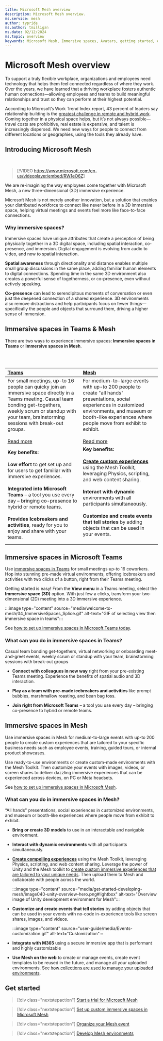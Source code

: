```yaml
---
title: Microsoft Mesh overview
description: Microsoft Mesh overview.
ms.service: mesh
author: typride
ms.author: tmilligan
ms.date: 02/12/2024
ms.topic: overview
keywords: Microsoft Mesh, Immersive spaces, Avatars, getting started, documentation, features
---
```


# Microsoft Mesh overview

To support a truly flexible workplace, organizations and employees need technology that helps them feel connected regardless of where they work. Over the years, we have learned that a thriving workplace fosters authentic human connections—allowing employees and teams to build meaningful relationships and trust so they can perform at their highest potential.

According to Microsoft’s Work Trend Index report, 43 percent of leaders say relationship building is the [greatest challenge in remote and hybrid work](https://www.microsoft.com/worklab/work-trend-index/hybrid-work-is-just-work). Coming together in a physical space helps, but it’s not always possible—travel costs are prohibitive, real estate is expensive, and talent is increasingly dispersed. We need new ways for people to connect from different locations or geographies, using the tools they already have.

## Introducing Microsoft Mesh

<br> 

> [!VIDEO https://www.microsoft.com/en-us/videoplayer/embed/RW1eO6Z]

We are re-imagining the way employees come together with Microsoft Mesh, a new three-dimensional (3D) immersive experience.

Microsoft Mesh is not merely another innovation, but a solution that enables your distributed workforce to connect like never before in a 3D immersive space, helping virtual meetings and events feel more like face-to-face connections.

### Why immersive spaces?

Immersive spaces have unique attributes that create a perception of being physically together in a 3D digital space, including spatial interaction, co-presence, and immersion. Digital engagement is evolving from audio to video, and now to spatial interaction.

**Spatial awareness** through directionality and distance enables multiple small group discussions in the same place, adding familiar human elements to digital connections. Spending time in the same 3D environment also creates a powerful sense of togetherness, or co-presence, even without actively speaking.

**Co-presence** can lead to serendipitous moments of conversation or even just the deepened connection of a shared experience. 3D environments also remove distractions and help participants focus on fewer things—specifically the people and objects that surround them, driving a higher sense of immersion.

## Immersive spaces in Teams & Mesh

There are two ways to experience immersive spaces: **Immersive spaces in Teams** or **Immersive spaces in Mesh**.

<br><br>


|**[Teams](#use-immersive-spaces-in-microsoft-teams)** |[**Mesh**](#what-can-you-do-in-immersive-spaces-in-mesh)  |
|:---------|:---------|
| For small meetings, up-to 16 people can quicky join an immersive space directly in a Teams meeting. Casual team bonding get-togethers, weekly scrum or standup with your team, brainstorming sessions with break-out groups. <br><br> [Read more ](#what-can-you-do-in-immersive-spaces-in-teams) | For medium-to-large events with up-to 200 people to create "all hands" presentations, social experiences in customized environments, and museum or booth-like experiences where people move from exhibit to exhibit. <br><br> [Read more](#what-can-you-do-in-immersive-spaces-in-mesh)   |
|**Key benefits:** <br><br> **Low effort** to get set up and for users to get familiar with immersive experiences. <br><br>**Integrated into Microsoft Teams** – a tool you use every day – bringing co-presence to hybrid or remote teams. <br><br> **Provides Icebreakers and activities**, ready for you to enjoy and share with your teams. | **Key benefits:** <br><br> **[Create custom experiences](develop/development-overview.md#what-you-can-do-with-mesh)** using the Mesh Toolkit, leveraging Physics, scripting, and web content sharing.  <br><br> **Interact with dynamic** environments with all participants simultaneously. <br><br> **Customize and create events that tell stories** by adding objects that can be used in your events.  <br><br>   | 

## Immersive spaces in Microsoft Teams

Use [immersive spaces in Teams](https://support.microsoft.com/en-us/topic/4a6182f8-0f43-4c24-bb66-ef229fa221d8#ID0EBH=Microsoft_Teams) for small meetings up-to 16 coworkers. Hop into stunning pre-made virtual environments, offering icebreakers and activities with two clicks of a button, right from their Teams meeting.

Getting started is easy! From the **View menu** in a Teams meeting, select the **Immersive space (3D)** option. With just few a clicks, transform your two-dimensional (2D) meeting into a 3D immersive experience.

:::image type="content" source="media/welcome-to-mesh/04_ImmersiveSpaces_Splice.gif" alt-text="GIF of selecting view then immersive space in teams":::

See [how to set up immersive spaces in Microsoft Teams today](/microsoftteams/meeting-immersive-spaces).

### What can you do in immersive spaces in Teams?

Casual team bonding get-togethers, virtual networking or onboarding meet-and-greet events, weekly scrum or standup with your team, brainstorming sessions with break-out groups

- **Connect with colleagues in new way** right from your pre-existing Teams meeting. Experience the benefits of spatial audio and 3D interaction.

- **Play as a team with pre-made icebreakers and activities** like prompt bubbles, marshmallow roasting, and bean bag toss.

- **Join right from Microsoft Teams** – a tool you use every day – bringing co-presence to hybrid or remote teams.

## Immersive spaces in Mesh

Use immersive spaces in Mesh for medium-to-large events with up-to 200 people to create custom experiences that are tailored to your specific business needs such as employee events, training, guided tours, or internal product showcases.

Use ready-to-use environments or create custom-made environments with the Mesh Toolkit. Then customize your events with images, videos, or screen shares to deliver dazzling immersive experiences that can be experienced across devices, on PC or Meta headsets.

See [how to set up immersive spaces in Microsoft Mesh](Setup/Content/setup-m365-mesh.md).

### What can you do in immersive spaces in Mesh?

“All hands" presentations, social experiences in customized environments, and museum or booth-like experiences where people move from exhibit to exhibit.

- **Bring or create 3D models** to use in an interactable and navigable environment.

- **Interact with dynamic environments** with all participants simultaneously.

- **[Create compelling experiences](develop/development-overview.md#what-you-can-do-with-mesh)** using the Mesh Toolkit, leveraging Physics, scripting, and web content sharing. Leverage the power of Unity and the Mesh toolkit to [create custom immersive experiences that are tailored to your unique needs](develop/development-overview.md). Then upload them to Mesh and collaborate with people across the world.

    :::image type="content" source="media/get-started-developing-mesh/image040-unity-overview-hero.png#lightbox" alt-text="Overview image of Unity development environment for Mesh":::

- **Customize and create events that tell stories** by adding objects that can be used in your events with no-code in-experience tools like screen shares, images, and videos.

    :::image type="content" source="user-guide/media/Events-customization.gif" alt-text="Customization":::

- **Integrate with M365** using a secure immersive app that is performant and highly customizable

- **Use Mesh on the web** to create or manage events, create event templates to be reused in the future, and manage all your uploaded environments. See [how collections are used to manage your uploaded environments](setup/Content/manage-mesh-on-web.md).

## Get started

> [!div class="nextstepaction"]
> [Start a trial for Microsoft Mesh](Setup/Content/it-admin-led-trials.md)

> [!div class="nextstepaction"]
> [Set up custom immersive spaces in Microsoft Mesh](Setup/Content/setup-m365-mesh.md)

> [!div class="nextstepaction"]
> [Organize your Mesh event](events-guide/events-overview.md)

> [!div class="nextstepaction"]
> [Develop Mesh environments](develop/development-overview.md)